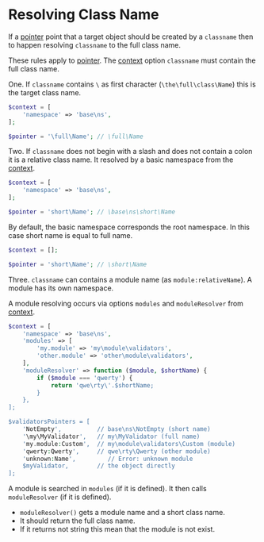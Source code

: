 # Resolving Class Name

If a [pointer](pointer.md) point that a target object should be created by a `classname` then to happen resolving `classname` to the full class name.

These rules apply to [pointer](pointer.md).
The [context](context.md) option `classname` must contain the full class name.

One. If `classname` contains `\` as first character (`\the\full\class\Name`) this is the target class name.

```php
$context = [
    'namespace' => 'base\ns',
];

$pointer = '\full\Name'; // \full\Name
```

Two. If `classname` does not begin with a slash and does not contain a colon it is a relative class name.
It resolved by a basic namespace from the [context](context.md).

```php
$context = [
    'namespace' => 'base\ns',
];

$pointer = 'short\Name'; // \base\ns\short\Name
```

By default, the basic namespace corresponds the root namespace.
In this case short name is equal to full name.

```php
$context = [];

$pointer = 'short\Name'; // \short\Name
```

Three. `classname` can contains a module name (as `module:relativeName`).
A module has its own namespace.

A module resolving occurs via options `modules` and `moduleResolver` from [context](context.md).

```php
$context = [
    'namespace' => 'base\ns',
    'modules' => [
        'my.module' => 'my\module\validators',
        'other.module' => 'other\module\validators',
    ],
    'moduleResolver' => function ($module, $shortName) {
        if ($module === 'qwerty') {
            return 'qwe\rty\'.$shortName;
        }
    },
];

$validatorsPointers = [
    'NotEmpty',          // base\ns\NotEmpty (short name)
    '\my\MyValidator',   // my\MyValidator (full name)
    'my.module:Custom',  // my\module\validators\Custom (module)
    'qwerty:Qwerty',     // qwe\rty\Qwerty (other module)
    'unknown:Name',         // Error: unknown module
    $myValidator,        // the object directly
];
```

A module is searched in `modules` (if it is defined).
It then calls `moduleResolver` (if it is defined).

* `moduleResolver()` gets a module name and a short class name.
* It should return the full class name.
* If it returns not string this mean that the module is not exist.
